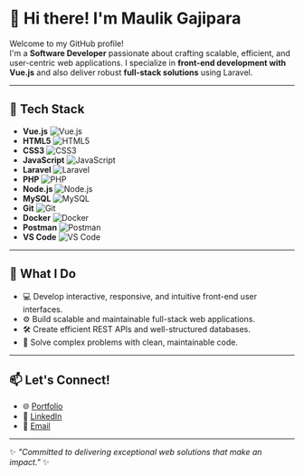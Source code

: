 # 👋 Hi there! I'm Maulik Gajipara

Welcome to my GitHub profile!  
I'm a **Software Developer** passionate about crafting scalable, efficient, and user-centric web applications. I specialize in **front-end development with Vue.js** and also deliver robust **full-stack solutions** using Laravel.

---

## 🚀 Tech Stack

- **Vue.js** ![Vue.js](https://img.shields.io/badge/-Vue.js-4FC08D?style=for-the-badge&logo=vue.js&logoColor=white)
- **HTML5** ![HTML5](https://img.shields.io/badge/-HTML5-E34F26?style=for-the-badge&logo=html5&logoColor=white)
- **CSS3** ![CSS3](https://img.shields.io/badge/-CSS3-1572B6?style=for-the-badge&logo=css3&logoColor=white)
- **JavaScript** ![JavaScript](https://img.shields.io/badge/-JavaScript-F7DF1E?style=for-the-badge&logo=javascript&logoColor=black)
- **Laravel** ![Laravel](https://img.shields.io/badge/-Laravel-F55247?style=for-the-badge&logo=laravel&logoColor=white)
- **PHP** ![PHP](https://img.shields.io/badge/-PHP-777BB4?style=for-the-badge&logo=php&logoColor=white)
- **Node.js** ![Node.js](https://img.shields.io/badge/-Node.js-339933?style=for-the-badge&logo=node.js&logoColor=white)
- **MySQL** ![MySQL](https://img.shields.io/badge/-MySQL-4479A1?style=for-the-badge&logo=mysql&logoColor=white)
- **Git** ![Git](https://img.shields.io/badge/-Git-F05033?style=for-the-badge&logo=git&logoColor=white)
- **Docker** ![Docker](https://img.shields.io/badge/-Docker-2496ED?style=for-the-badge&logo=docker&logoColor=white)
- **Postman** ![Postman](https://img.shields.io/badge/-Postman-FF6C37?style=for-the-badge&logo=postman&logoColor=white)
- **VS Code** ![VS Code](https://img.shields.io/badge/-VS%20Code-0078D4?style=for-the-badge&logo=visual-studio-code&logoColor=white)

---

## 🌟 What I Do
- 💻 Develop interactive, responsive, and intuitive front-end user interfaces.  
- ⚙️ Build scalable and maintainable full-stack web applications.  
- 🛠 Create efficient REST APIs and well-structured databases.  
- 🚀 Solve complex problems with clean, maintainable code.  

---

## 📫 Let's Connect!
- 🌐 [Portfolio](#)  
- 💼 [LinkedIn](#)  
- 📧 [Email](mailto:your.email@example.com)

---

✨ _"Committed to delivering exceptional web solutions that make an impact."_ ✨

